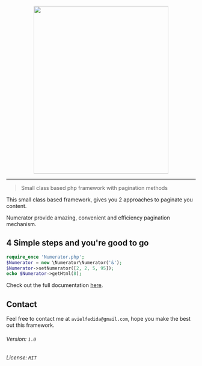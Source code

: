 <p align="center">
	<img height="445" width="358" src="http://imagizer.imageshack.us/a/img540/6954/DMF5fw.png">
</p>

---

> Small class based php framework with pagination methods

This small class based framework, gives you 2 approaches to paginate you content.

Numerator provide amazing, convenient and efficiency pagination mechanism.

## 4 Simple steps and you're good to go

```php
require_once 'Numerator.php';
$Numerator = new \Numerator\Numerator('&');
$Numerator->setNumerator([2, 2, 5, 95]);
echo $Numerator->getHtml(8);
```

Check out the full documentation [here](https://github.com/avielfedida/Numerator/wiki/Numerator-full-documentation).

## Contact

Feel free to contact me at `avielfedida@gmail.com`, hope you make the best out this framework.

###### Version: `1.0`

###### License: `MIT`